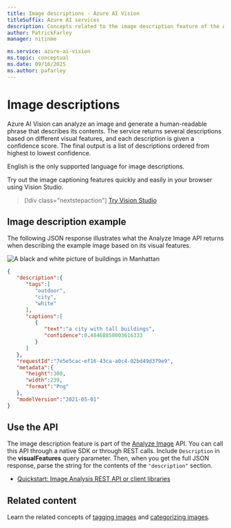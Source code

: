 ```yaml
---
title: Image descriptions - Azure AI Vision
titleSuffix: Azure AI services
description: Concepts related to the image description feature of the Azure AI Vision API.
author: PatrickFarley
manager: nitinme

ms.service: azure-ai-vision
ms.topic: conceptual
ms.date: 09/16/2025
ms.author: pafarley
---
```


# Image descriptions

Azure AI Vision can analyze an image and generate a human-readable phrase that describes its contents. The service returns several descriptions based on different visual features, and each description is given a confidence score. The final output is a list of descriptions ordered from highest to lowest confidence.

English is the only supported language for image descriptions.

Try out the image captioning features quickly and easily in your browser using Vision Studio.

> [!div class="nextstepaction"]
> [Try Vision Studio](https://portal.vision.cognitive.azure.com/)

## Image description example

The following JSON response illustrates what the Analyze Image API returns when describing the example image based on its visual features.

![A black and white picture of buildings in Manhattan](./Images/bw_buildings.png)

```json
{
   "description":{
      "tags":[
         "outdoor",
         "city",
         "white"
      ],
      "captions":[
         {
            "text":"a city with tall buildings",
            "confidence":0.48468858003616333
         }
      ]
   },
   "requestId":"7e5e5cac-ef16-43ca-a0c4-02bd49d379e9",
   "metadata":{
      "height":300,
      "width":239,
      "format":"Png"
   },
   "modelVersion":"2021-05-01"
}
```

## Use the API

The image description feature is part of the [Analyze Image](/rest/api/computervision/analyze-image) API. You can call this API through a native SDK or through REST calls. Include `Description` in the **visualFeatures** query parameter. Then, when you get the full JSON response, parse the string for the contents of the `"description"` section.

* [Quickstart: Image Analysis REST API or client libraries](./quickstarts-sdk/image-analysis-client-library.md?pivots=programming-language-csharp)

## Related content

Learn the related concepts of [tagging images](concept-tagging-images.md) and [categorizing images](concept-categorizing-images.md).
